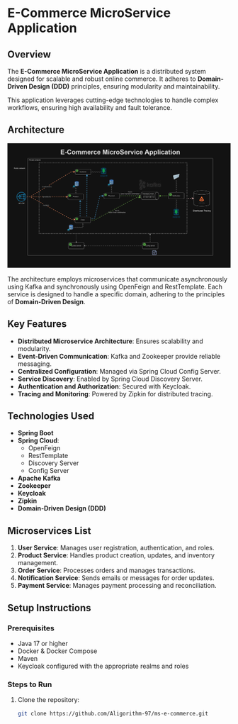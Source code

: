 # E-Commerce MicroService Application

## Overview
The **E-Commerce MicroService Application** is a distributed system designed for scalable and robust online commerce. It adheres to **Domain-Driven Design (DDD)** principles, ensuring modularity and maintainability.

This application leverages cutting-edge technologies to handle complex workflows, ensuring high availability and fault tolerance.

## Architecture
![Architecture Diagram](./architecture/architecture.png) <!-- Update the path based on your project structure -->

The architecture employs microservices that communicate asynchronously using Kafka and synchronously using OpenFeign and RestTemplate. Each service is designed to handle a specific domain, adhering to the principles of **Domain-Driven Design**.

## Key Features
- **Distributed Microservice Architecture**: Ensures scalability and modularity.
- **Event-Driven Communication**: Kafka and Zookeeper provide reliable messaging.
- **Centralized Configuration**: Managed via Spring Cloud Config Server.
- **Service Discovery**: Enabled by Spring Cloud Discovery Server.
- **Authentication and Authorization**: Secured with Keycloak.
- **Tracing and Monitoring**: Powered by Zipkin for distributed tracing.

## Technologies Used
- **Spring Boot**
- **Spring Cloud**:
    - OpenFeign
    - RestTemplate
    - Discovery Server
    - Config Server
- **Apache Kafka**
- **Zookeeper**
- **Keycloak**
- **Zipkin**
- **Domain-Driven Design (DDD)**

## Microservices List
1. **User Service**: Manages user registration, authentication, and roles.
2. **Product Service**: Handles product creation, updates, and inventory management.
3. **Order Service**: Processes orders and manages transactions.
4. **Notification Service**: Sends emails or messages for order updates.
5. **Payment Service**: Manages payment processing and reconciliation.

## Setup Instructions
### Prerequisites
- Java 17 or higher
- Docker & Docker Compose
- Maven
- Keycloak configured with the appropriate realms and roles

### Steps to Run
1. Clone the repository:
   ```bash
   git clone https://github.com/Aligorithm-97/ms-e-commerce.git

